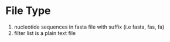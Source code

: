 # File Type
1. nucleotide sequences in fasta file with suffix (i.e fasta, fas, fa)
2. filter list is a plain text file
